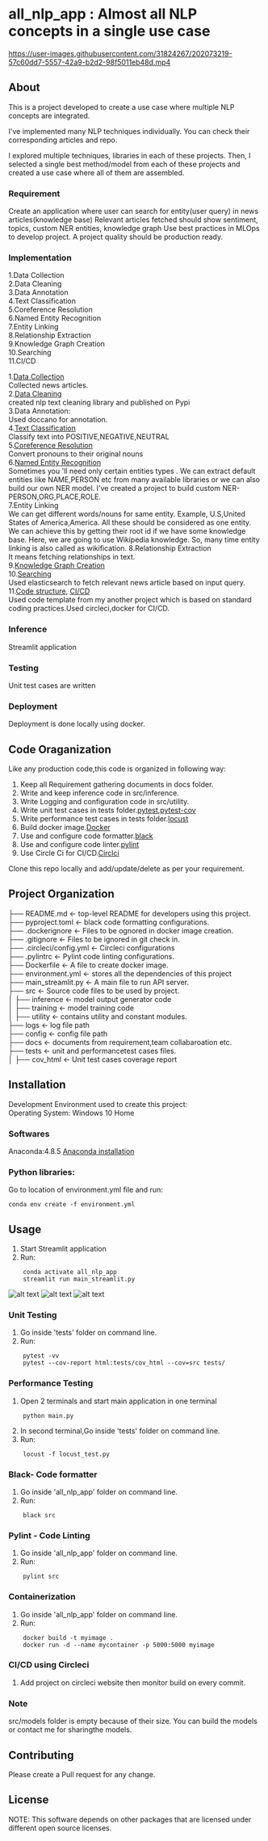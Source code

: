 # all_nlp_app : Almost all NLP concepts in a single use case


https://user-images.githubusercontent.com/31824267/202073219-57c60dd7-5557-42a9-b2d2-98f5011eb48d.mp4



## About  
This is a project developed to create a use case where multiple NLP concepts are integrated.

I've implemented many NLP techniques individually. You can check their corresponding articles and repo.     

I explored multiple techniques, libraries in each of these projects.
Then, I selected a single best method/model from each of these projects and created a use case where all of them are assembled.


### Requirement

Create an application where user can search for entity(user query) in news articles(knowledge base)
Relevant articles fetched should show sentiment, topics, custom NER entities, knowledge graph
Use best practices in MLOps to develop project. A project quality should be production ready.     
   
### Implementation   
1.Data Collection    
2.Data Cleaning     
3.Data Annotation     
4.Text Classification    
5.Coreference Resolution       
6.Named Entity Recognition       
7.Entity Linking      
8.Relationship Extraction       
9.Knowledge Graph Creation     
10.Searching      
11.CI/CD     

1.<a href="https://github.com/sarang0909/news_api">Data Collection</a>     
Collected news articles.    
2.<a href="https://pypi.org/project/nlp-text-cleaner/">Data Cleaning</a>    
created nlp text cleaning library and published on Pypi    
3.Data Annotation:     
Used doccano for annotation.  
4.<a href="https://github.com/sarang0909/text_classification_api">Text Classification</a>   
Classify text into POSITIVE,NEGATIVE,NEUTRAL     
5.<a href="https://github.com/sarang0909/coreference_resolution_api">Coreference Resolution</a>  
Convert pronouns to their original nouns  
6.<a href="https://github.com/sarang0909/custom_ner_api">Named Entity Recognition</a>  
Sometimes you 'll need only certain entities types . We can extract default entities like NAME,PERSON etc from many available libraries or we can also build our own NER model. I've created a project to build custom NER-PERSON,ORG,PLACE,ROLE.  
7.Entity Linking    
We can get different words/nouns for same entity. Example, U.S,United States of America,America. All these should be considered as one entity. We can achieve this by getting their root id if we have some knowledge base. Here, we are going to use Wikipedia knowledge. So, many time entity linking is also called as wikification.
8.Relationship Extraction     
It means fetching relationships in text.      
9.<a href="https://github.com/sarang0909/knowledge_graph_api">Knowledge Graph Creation</a>     
10.<a href="https://github.com/sarang0909/semantic_search_api">Searching</a>       
Used elasticsearch to fetch relevant news article based on input query.     
11.<a href="https://github.com/sarang0909/code_template">Code structure</a>, <a href="https://medium.com/@sarang0909.bds/ci-cd-for-ml-projects-34f179b064b2">CI/CD</a>      
Used code template from my another project which is based on standard coding practices.Used circleci,docker for CI/CD.         


### Inference   
Streamlit application

### Testing     
Unit test cases are written   

### Deployment 
Deployment is done locally using docker.   


## Code Oraganization   
Like any production code,this code is organized in following way:   
1. Keep all Requirement gathering documents in docs folder.       
2. Write and keep inference code in src/inference.   
3. Write Logging and configuration code in src/utility.      
4. Write unit test cases in tests folder.<a href="https://docs.pytest.org/en/7.1.x/">pytest</a>,<a href="https://pytest-cov.readthedocs.io/en/latest/readme.html">pytest-cov</a>    
5. Write performance test cases in tests folder.<a href="https://locust.io/">locust</a>     
6. Build docker image.<a href="https://www.docker.com/">Docker</a>  
7. Use and configure code formatter.<a href="https://black.readthedocs.io/en/stable/">black</a>     
8. Use and configure code linter.<a href="https://pylint.pycqa.org/en/latest/">pylint</a>     
9. Use Circle Ci for CI/CD.<a href="https://circleci.com/developer">Circlci</a>    
 
Clone this repo locally and add/update/delete as per your requirement.   
 
## Project Organization


├── README.md         		<- top-level README for developers using this project.    
├── pyproject.toml         		<- black code formatting configurations.    
├── .dockerignore         		<- Files to be ognored in docker image creation.    
├── .gitignore         		<- Files to be ignored in git check in.    
├── .circleci/config.yml         		<- Circleci configurations       
├── .pylintrc         		<- Pylint code linting configurations.    
├── Dockerfile         		<- A file to create docker image.    
├── environment.yml 	    <- stores all the dependencies of this project    
├── main_streamlit.py 	    <- A main file to run API server.  
├── src                     <- Source code files to be used by project.    
│       ├── inference 	        <- model output generator code   
│       ├── training 	        <- model training code  
│       ├── utility	        <- contains utility  and constant modules.   
├── logs                    <- log file path   
├── config                  <- config file path   
├── docs               <- documents from requirement,team collabaroation etc.   
├── tests               <- unit and performancetest cases files.   
│       ├── cov_html 	        <- Unit test cases coverage report    

## Installation
Development Environment used to create this project:  
Operating System: Windows 10 Home  

### Softwares
Anaconda:4.8.5  <a href="https://docs.anaconda.com/anaconda/install/windows/">Anaconda installation</a>   
 

### Python libraries:
Go to location of environment.yml file and run:  
```
conda env create -f environment.yml
```
 

## Usage
1. Start Streamlit application  
2. Run:
  ``` 
      conda activate all_nlp_app  
      streamlit run main_streamlit.py 
  ```  
![alt text](docs/streamlit_first.jpg?raw=true)
![alt text](docs/streamlit_second.jpg?raw=true)
![alt text](docs/streamlit_third.jpg?raw=true)

 
### Unit Testing
1. Go inside 'tests' folder on command line.
2. Run:
  ``` 
      pytest -vv 
      pytest --cov-report html:tests/cov_html --cov=src tests/ 
  ```
 
### Performance Testing
1. Open 2 terminals and start main application in one terminal  
  ``` 
      python main.py 
  ```

2. In second terminal,Go inside 'tests' folder on command line.
3. Run:
  ``` 
      locust -f locust_test.py  
  ```

### Black- Code formatter
1. Go inside 'all_nlp_app' folder on command line.
2. Run:
  ``` 
      black src 
  ```

### Pylint -  Code Linting
1. Go inside 'all_nlp_app' folder on command line.
2. Run:
  ``` 
      pylint src  
  ```

### Containerization
1. Go inside 'all_nlp_app' folder on command line.
2. Run:
  ``` 
      docker build -t myimage .  
      docker run -d --name mycontainer -p 5000:5000 myimage         
  ```


### CI/CD using Circleci
1. Add project on circleci website then monitor build on every commit.


### Note   
src/models folder is empty because of their size. You can build the models or contact me for sharingthe models.      

## Contributing
Please create a Pull request for any change. 

## License


NOTE: This software depends on other packages that are licensed under different open source licenses.

